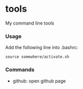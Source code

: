 # tools

My command line tools

### Usage

Add the following line into .bashrc:
```
source somewhere/activate.sh
```

### Commands

* github: open github page